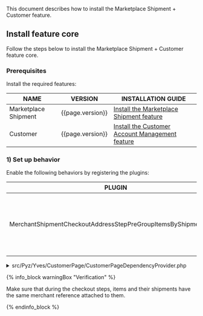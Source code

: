 This document describes how to install the Marketplace Shipment + Customer feature.

## Install feature core

Follow the steps below to install the Marketplace Shipment + Customer feature core.

### Prerequisites

Install the required features:

| NAME | VERSION | INSTALLATION GUIDE |
| --------- | ------ | -----------|
| Marketplace Shipment | {{page.version}} | [Install the Marketplace Shipment feature](/docs/pbc/all/carrier-management/{{page.version}}/marketplace/install-features/install-marketplace-shipment-feature.html) |
| Customer | {{page.version}} | [Install the Customer Account Management feature](/docs/pbc/all/customer-relationship-management/{{page.version}}/base-shop/install-and-upgrade/install-features/install-the-customer-account-management-feature.html)  |

### 1) Set up behavior

Enable the following behaviors by registering the plugins:

| PLUGIN  | SPECIFICATION | PREREQUISITES | NAMESPACE |
| ------------ | ----------- | ----- | ------------ |
| MerchantShipmentCheckoutAddressStepPreGroupItemsByShipmentPlugin | Sets shipment merchant reference in the initial checkout step to avoid wrong grouping by merchant reference. |  | Spryker\Yves\MerchantShipment\Plugin\CustomerPage|

<details>
<summary>src/Pyz/Yves/CustomerPage/CustomerPageDependencyProvider.php</summary>

```php
<?php

namespace Pyz\Yves\CustomerPage;

use SprykerShop\Yves\CustomerPage\CustomerPageDependencyProvider as SprykerShopCustomerPageDependencyProvider;
use Spryker\Yves\MerchantShipment\Plugin\CustomerPage\MerchantShipmentCheckoutAddressStepPreGroupItemsByShipmentPlugin;

class CustomerPageDependencyProvider extends SprykerShopCustomerPageDependencyProvider
{
    /**
     * @return array<\SprykerShop\Yves\CustomerPageExtension\Dependency\Plugin\CheckoutAddressStepPreGroupItemsByShipmentPluginInterface>
     */
    protected function getCheckoutAddressStepPreGroupItemsByShipmentPlugins(): array
    {
        return [
            new MerchantShipmentCheckoutAddressStepPreGroupItemsByShipmentPlugin(),
        ];
    }
}
```

</details>

{% info_block warningBox "Verification" %}

Make sure that during the checkout steps, items and their shipments have the same merchant reference attached to them.

{% endinfo_block %}
